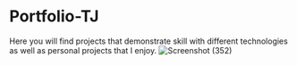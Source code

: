 # Portfolio-TJ

Here you will find projects that demonstrate skill with different technologies as well as personal projects that I enjoy.
![Screenshot (352)](https://user-images.githubusercontent.com/74613952/229978866-873d7067-b9b1-488d-8ea7-5515b01929eb.png)
